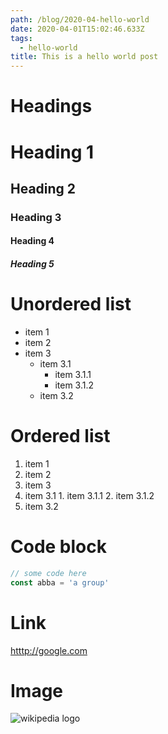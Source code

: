 ```yaml
---
path: /blog/2020-04-hello-world
date: 2020-04-01T15:02:46.633Z
tags:
  - hello-world
title: This is a hello world post
---
```

# Headings

# Heading 1

## Heading 2

### Heading 3

#### Heading 4

##### Heading 5

# Unordered list

* item 1
* item 2
* item 3
  * item 3.1
    * item 3.1.1
    * item 3.1.2
  * item 3.2

# Ordered list

1. item 1
2. item 2
3. item 3
  1. item 3.1
    1. item 3.1.1
    2. item 3.1.2
  2. item 3.2

# Code block

```javascript
// some code here
const abba = 'a group'
```

# Link

[htttp://google.com](google)

# Image

<div class="flex justify-center max-w-3xl">
  <img class="max-w-sm" src="/img/wikipedia-logo.png" title="Wikipedia logo is lit" alt="wikipedia logo">
</div>